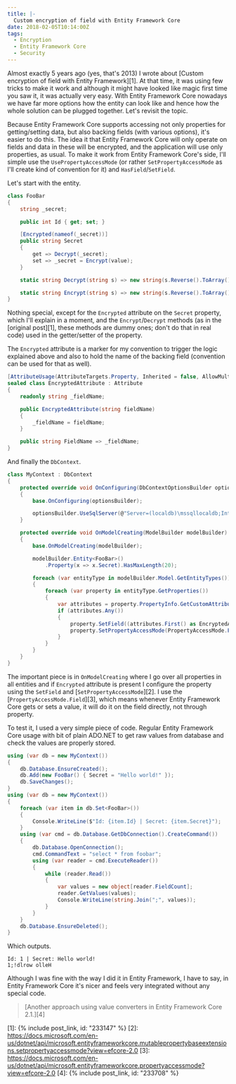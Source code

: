 ```yaml
---
title: |-
  Custom encryption of field with Entity Framework Core
date: 2018-02-05T10:14:00Z
tags:
  - Encryption
  - Entity Framework Core
  - Security
---
```

Almost exactly 5 years ago (yes, that's 2013) I wrote about [Custom encryption of field with Entity Framework][1]. At that time, it was using few tricks to make it work and although it might have looked like magic first time you saw it, it was actually very easy. With Entity Framework Core nowadays we have far more options how the entity can look like and hence how the whole solution can be plugged together. Let's revisit the topic.

<!-- excerpt -->

Because Entity Framework Core supports accessing not only properties for getting/setting data, but also backing fields (with various options), it's easier to do this. The idea it that Entity Framework Core will only operate on fields and data in these will be encrypted, and the application will use only properties, as usual. To make it work from Entity Framework Core's side, I'll simple use the `UsePropertyAccessMode` (or rather `SetPropertyAccessMode` as I'll create kind of convention for it) and `HasField`/`SetField`.

Let's start with the entity.

```csharp
class FooBar
{
	string _secret;

	public int Id { get; set; }

	[Encrypted(nameof(_secret))]
	public string Secret
	{
		get => Decrypt(_secret);
		set => _secret = Encrypt(value);
	}

	static string Decrypt(string s) => new string(s.Reverse().ToArray());

	static string Encrypt(string s) => new string(s.Reverse().ToArray());
}
```

Nothing special, except for the `Encrypted` attribute on the `Secret` property, which I'll explain in a moment, and the `Encrypt`/`Decrypt` methods (as in the [original post][1], these methods are dummy ones; don't do that in real code) used in the getter/setter of the property.

The `Encrypted` attribute is a marker for my convention to trigger the logic explained above and also to hold the name of the backing field (convention can be used for that as well).

```csharp
[AttributeUsage(AttributeTargets.Property, Inherited = false, AllowMultiple = false)]
sealed class EncryptedAttribute : Attribute
{
	readonly string _fieldName;

	public EncryptedAttribute(string fieldName)
	{
		_fieldName = fieldName;
	}

	public string FieldName => _fieldName;
}
```

And finally the `DbContext`.

```csharp
class MyContext : DbContext
{
	protected override void OnConfiguring(DbContextOptionsBuilder optionsBuilder)
	{
		base.OnConfiguring(optionsBuilder);

		optionsBuilder.UseSqlServer(@"Server=(localdb)\mssqllocaldb;Integrated Security=true;database=test");
	}

	protected override void OnModelCreating(ModelBuilder modelBuilder)
	{
		base.OnModelCreating(modelBuilder);

		modelBuilder.Entity<FooBar>()
			.Property(x => x.Secret).HasMaxLength(20);

		foreach (var entityType in modelBuilder.Model.GetEntityTypes())
		{
			foreach (var property in entityType.GetProperties())
			{
				var attributes = property.PropertyInfo.GetCustomAttributes(typeof(EncryptedAttribute), false);
				if (attributes.Any())
				{
					property.SetField((attributes.First() as EncryptedAttribute).FieldName);
					property.SetPropertyAccessMode(PropertyAccessMode.Field);
				}
			}
		}
	}
}
```

The important piece is in `OnModelCreating` where I go over all properties in all entities and if `Encrypted` attribute is present I configure the property using the `SetField` and [`SetPropertyAccessMode`][2]. I use the [`PropertyAccessMode.Field`][3], which means whenever Entity Framework Core gets or sets a value, it will do it on the field directly, not through property.

To test it, I used a very simple piece of code. Regular Entity Framework Core usage with bit of plain ADO.NET to get raw values from database and check the values are properly stored.

```csharp
using (var db = new MyContext())
{
	db.Database.EnsureCreated();
	db.Add(new FooBar() { Secret = "Hello world!" });
	db.SaveChanges();
}
using (var db = new MyContext())
{
	foreach (var item in db.Set<FooBar>())
	{
		Console.WriteLine($"Id: {item.Id} | Secret: {item.Secret}");
	}
	using (var cmd = db.Database.GetDbConnection().CreateCommand())
	{
		db.Database.OpenConnection();
		cmd.CommandText = "select * from foobar";
		using (var reader = cmd.ExecuteReader())
		{
			while (reader.Read())
			{
				var values = new object[reader.FieldCount];
				reader.GetValues(values);
				Console.WriteLine(string.Join(";", values));
			}
		}
	}
	db.Database.EnsureDeleted();
}
```

Which outputs.

```text
Id: 1 | Secret: Hello world!
1;!dlrow olleH
```

Although I was fine with the way I did it in Entity Framework, I have to say, in Entity Framework Core it's nicer and feels very integrated without any special code.

> [Another approach using value converters in Entity Framework Core 2.1.][4]

[1]: {% include post_link, id: "233147" %}
[2]: https://docs.microsoft.com/en-us/dotnet/api/microsoft.entityframeworkcore.mutablepropertybaseextensions.setpropertyaccessmode?view=efcore-2.0
[3]: https://docs.microsoft.com/en-us/dotnet/api/microsoft.entityframeworkcore.propertyaccessmode?view=efcore-2.0
[4]: {% include post_link, id: "233708" %}